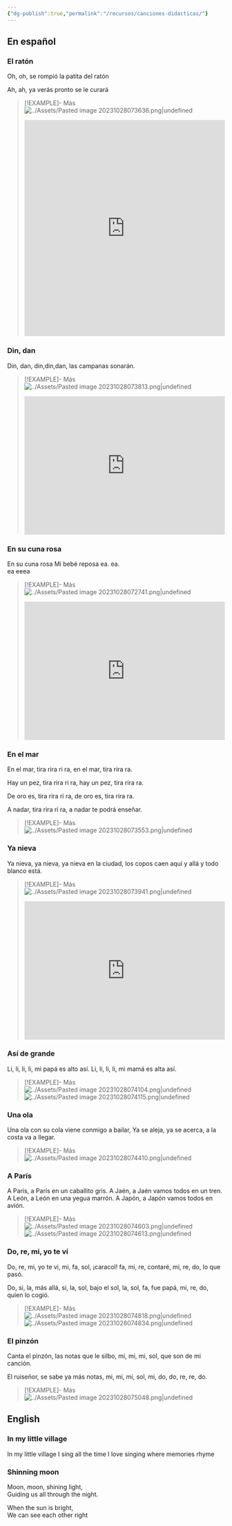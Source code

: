 ```yaml
---
{"dg-publish":true,"permalink":"/recursos/canciones-didacticas/"}
---
```



## En español

### El ratón

Oh, oh, se rompió
la patita del ratón

Ah, ah, ya verás
pronto se le curará

>[!EXAMPLE]- Más
>![../Assets/Pasted image 20231028073636.png|undefined](/img/user/Assets/Pasted%20image%2020231028073636.png)
>
><iframe src="https://www.soundslice.com/slices/smgwc/embed/" width="100%" height="500" frameBorder="0" allowfullscreen></iframe>

### Din, dan

Din, dan, din,din,dan, las campanas sonarán.

>[!EXAMPLE]- Más
>![../Assets/Pasted image 20231028073813.png|undefined](/img/user/Assets/Pasted%20image%2020231028073813.png)
><iframe src="https://www.soundslice.com/slices/kZmwc/embed-channelpost/" width="100%" height="320" frameBorder="0"></iframe>

### En su cuna rosa

En su cuna rosa
Mi bebé reposa
ea.  ea.  
ea eeea

>[!EXAMPLE]- Más
>![../Assets/Pasted image 20231028072741.png|undefined](/img/user/Assets/Pasted%20image%2020231028072741.png)
><iframe src="https://www.soundslice.com/slices/WZmwc/embed-channelpost/" width="100%" height="320" frameBorder="0"></iframe>

### En el mar

En el mar, tira rira ri ra, 
en el mar, tira rira ra.

Hay un pez, tira rira ri ra, 
hay un pez, tira rira ra.

De oro es, tira rira ri ra, 
de oro es, tira rira ra.

A nadar, tira rira ri ra, 
a nadar te podrá enseñar.

>[!EXAMPLE]- Más
>![../Assets/Pasted image 20231028073553.png|undefined](/img/user/Assets/Pasted%20image%2020231028073553.png)

### Ya nieva

Ya nieva, ya nieva, ya nieva en la ciudad,
los copos caen aquí y allá y todo blanco está.

>[!EXAMPLE]- Más
>![../Assets/Pasted image 20231028073941.png|undefined](/img/user/Assets/Pasted%20image%2020231028073941.png)
><iframe src="https://www.soundslice.com/slices/W1vwc/embed-channelpost/" width="100%" height="320" frameBorder="0"></iframe>

### Así de grande

Li, li, li, li, mi papá es alto así.
Li, li, li, li, mi mamá es alta así.

>[!EXAMPLE]- Más
>![../Assets/Pasted image 20231028074104.png|undefined](/img/user/Assets/Pasted%20image%2020231028074104.png)
>![../Assets/Pasted image 20231028074115.png|undefined](/img/user/Assets/Pasted%20image%2020231028074115.png)

### Una ola

Una ola con su cola viene conmigo a bailar,
Ya se aleja, ya se acerca, a la costa va a llegar.

>[!EXAMPLE]- Más
>![../Assets/Pasted image 20231028074410.png|undefined](/img/user/Assets/Pasted%20image%2020231028074410.png)

### A París

A París, a París en un caballito gris.
A Jaén, a Jaén vamos todos en un tren.
A León, a León en una yegua marrón.
A Japón, a Japón vamos todos en avión.

>[!EXAMPLE]- Más
>![../Assets/Pasted image 20231028074603.png|undefined](/img/user/Assets/Pasted%20image%2020231028074603.png)
>![../Assets/Pasted image 20231028074613.png|undefined](/img/user/Assets/Pasted%20image%2020231028074613.png)

### Do, re, mi, yo te ví

Do, re, mi, yo te vi,
mi, fa, sol, ¡caracol!
fa, mi, re, contaré,
mi, re, do, lo que pasó.

Do, si, la, más allá,
si, la, sol, bajo el sol,
la, sol, fa, fue papá,
mi, re, do, quien lo cogió.

>[!EXAMPLE]- Más
>![../Assets/Pasted image 20231028074818.png|undefined](/img/user/Assets/Pasted%20image%2020231028074818.png)
>![../Assets/Pasted image 20231028074834.png|undefined](/img/user/Assets/Pasted%20image%2020231028074834.png)

### El pinzón

Canta el pinzón, las notas que le silbo,
mi, mi, mi, sol, que son de mi canción.

El ruiseñor, se sabe ya más notas,
mi, mi, mi, sol, mi, do, do, re, re, do.

>[!EXAMPLE]- Más
> ![../Assets/Pasted image 20231028075048.png|undefined](/img/user/Assets/Pasted%20image%2020231028075048.png)

## English

### In my little village

In my little village
I sing all the time
I love singing
where memories rhyme

### Shinning moon

Moon, moon, shining light, \
Guiding us all through the night. 

When the sun is bright, \
We can see each other right